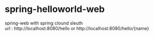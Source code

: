 # spring-helloworld-web
spring-web with spring clound sleuth<br/>
url : http://localhost:8080/hello or http://localhost:8080/hello/{name}
